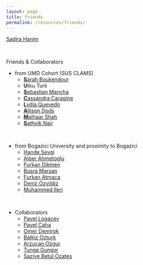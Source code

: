 ```yaml
---
layout: page
title: friends
permalink: /resources/friends/
---
```


[Sadira Hanim](https://linguistics.umd.edu/directory/sadira-lewis)

<br>

Friends & Collaborators
- from UMD Cohort (SUS CLAMS)
    - [**S**arah Boukendour](https://linguistics.umd.edu/directory/sarah-boukendour)
    - **U**tku Turk
    - [**S**ebastian Mancha](https://smancha.github.io/)
    - [**C**assandra Caragine](https://linguistics.umd.edu/directory/cassandra-caragine)
    - [**L**ydia Quevedo](https://lydiayquevedo.wordpress.com/)
    - [**A**llison Dods](https://linguistics.umd.edu/directory/allison-dods)
    - [**M**alhaar Shah](https://linguistics.umd.edu/directory/malhaar-shah)
    - [**S**athvik Nair](https://sathvikn.github.io/)

<br>

- from Bogazici University and proximity to Bogazici
    - [Hande Sevgi](https://sites.google.com/view/handesevgi)
    - [Alper Ahmetoglu](https://alpera.xyz)
    - [Furkan Dikmen](https://furkandikmen.com/)
    - [Busra Marsan](http://busramarsan.com/)
    - [Furkan Atmaca](https://github.com/atmacafurkan)
    - [Deniz Ozyildiz](https://deniz.fr)
    - [Muhammed Ileri](https://muhammedileri.github.io)

<br>

- Collaborators
    - [Pavel Logacev](https://twitter.com/pavellogacev)
    - [Pavel Caha](https://www.muni.cz/en/people/53172-pavel-caha)
    - [Omer Demirok](https://omerdemirok.com/)
    - [Balkiz Ozturk](https://linguistics.boun.edu.tr/balkiz-ozturk-basaran)
    - [Arzucan Ozgur](https://www.cmpe.boun.edu.tr/~ozgur/)
    - [Tunga Gungor](https://www.cmpe.boun.edu.tr/~gungort/)
    - [Saziye Betul Ozates](https://www.researchgate.net/profile/Saziye-Oezates)

